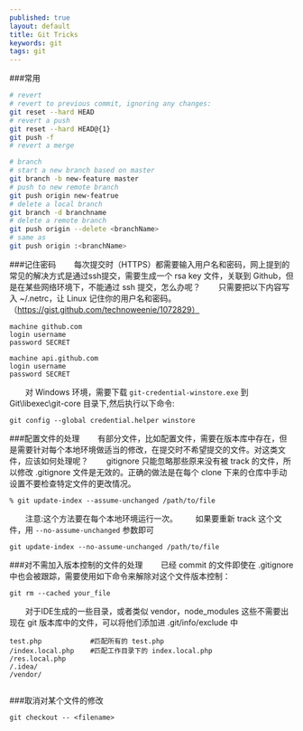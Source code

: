 ```yaml
---
published: true
layout: default
title: Git Tricks
keywords: git
tags: git
---
```


###常用

```bash
# revert
# revert to previous commit, ignoring any changes:
git reset --hard HEAD
# revert a push
git reset --hard HEAD@{1}
git push -f
# revert a merge

# branch
# start a new branch based on master
git branch -b new-feature master
# push to new remote branch
git push origin new-featrue
# delete a local branch
git branch -d branchname
# delete a remote branch
git push origin --delete <branchName>
# same as
git push origin :<branchName>


```
 
###记住密码
　　每次提交时（HTTPS）都需要输入用户名和密码，网上提到的常见的解决方式是通过ssh提交，需要生成一个 rsa key 文件，关联到 Github，但是在某些网络环境下，不能通过 ssh 提交，怎么办呢？ 
　　只需要把以下内容写入 ~/.netrc，让 Linux 记住你的用户名和密码。（https://gist.github.com/technoweenie/1072829） 
 
```
machine github.com
login username
password SECRET
 
machine api.github.com
login username
password SECRET
```
 
　　对 Windows 环境，需要下载 `git-credential-winstore.exe` 到 Git\libexec\git-core 目录下,然后执行以下命令:
 
```
git config --global credential.helper winstore
```
 
###配置文件的处理
　　有部分文件，比如配置文件，需要在版本库中存在，但是需要针对每个本地环境做适当的修改，在提交时不希望提交的文件。对这类文件，应该如何处理呢？ 
　　gitignore 只能忽略那些原来没有被 track 的文件，所以修改 .gitignore 文件是无效的。正确的做法是在每个 clone 下来的仓库中手动设置不要检查特定文件的更改情况。 

```
% git update-index --assume-unchanged /path/to/file
```
　　注意:这个方法要在每个本地环境运行一次。 
　　如果要重新 track 这个文件，用 `--no-assume-unchanged` 参数即可

```
git update-index --no-assume-unchanged /path/to/file
```
 
###对不需加入版本控制的文件的处理
　　已经 commit 的文件即使在 .gitignore 中也会被跟踪，需要使用如下命令来解除对这个文件版本控制： 

```
git rm --cached your_file
```
 
　　对于IDE生成的一些目录，或者类似 vendor，node_modules 这些不需要出现在 git 版本库中的文件，可以将他们添加进 .git/info/exclude 中

```
test.php            #匹配所有的 test.php
/index.local.php    #匹配工作目录下的 index.local.php
/res.local.php
/.idea/
/vendor/
 
```
 
 
###取消对某个文件的修改

```
git checkout -- <filename>
```
